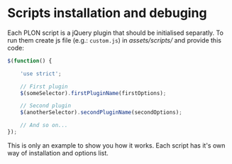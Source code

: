 # Scripts installation and debuging

Each PLON script is a jQuery plugin that should be initialised separatly. To run them create js file (e.g.: `custom.js`) in _assets/scripts/_ and provide this code:

```javascript
$(function() {

	'use strict';

	// First plugin
	$(someSelector).firstPluginName(firstOptions);

	// Second plugin
	$(anotherSelector).secondPluginName(secondOptions);

	// And so on...
});
```

This is only an example to show you how it works. Each script has it's own way of installation and options list.


